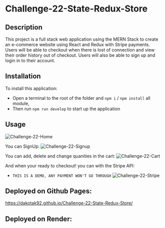 # Challenge-22-State-Redux-Store

## Description
This project is a full stack web application using the MERN Stack to create an e-commerce website using React and Redux with Stripe payments. Users will be able to checkout when there is lost of connection and view their order history out of checkout. Users will also be able to sign up and login in to their account.

## Installation
To install this application:
+ Open a terminal to the root of the folder and `npm i` / `npm install` all module,
+ Then run `npm run develop` to start up the application

## Usage
![Challenge-22-Home](https://github.com/DakotaK92/Challenge-22-State-Redux-Store/assets/46942706/7ccae79a-58a1-4864-8964-af59224285a8)

You can SignUp:
![Challenge-22-Signup](https://github.com/DakotaK92/Challenge-22-State-Redux-Store/assets/46942706/37113a6c-a53d-47af-99b4-dfaaaaf5e45f)

You can add, delete and change quanities in the cart:
![Challenge-22-Cart](https://github.com/DakotaK92/Challenge-22-State-Redux-Store/assets/46942706/b013572c-db2e-4784-bbd7-41cacc46f230)

And when your ready to checkout! you can with the Stripe API:
+ `THIS IS A DEMO, ANY PAYMENT WON'T GO THROUGH`
![Challenge-22-Stripe](https://github.com/DakotaK92/Challenge-22-State-Redux-Store/assets/46942706/278bd2aa-8f1c-4567-b649-79969cfb2d3d)

## Deployed on Github Pages:
https://dakotak92.github.io/Challenge-22-State-Redux-Store/
## Deployed on Render:
